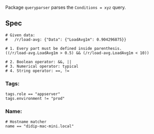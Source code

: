 Package `queryparser` parses the `Conditions = xyz` query.

## Spec
```
# Given data:
#   /r/load-avg: {"Data": {"LoadAvg1m": 0.904296875}}

# 1. Every part must be defined inside parenthesis.
((/r/load-avg.LoadAvg1m > 0.5) && (/r/load-avg.LoadAvg1m < 10))

# 2. Boolean operator: &&, ||
# 3. Numerical operator: typical
# 4. String operator: ==, !=
```

### Tags:
```
tags.role == "appserver"
tags.environment != "prod"
```

### Name:
```
# Hostname matcher
name == "didip-mac-mini.local"
```
